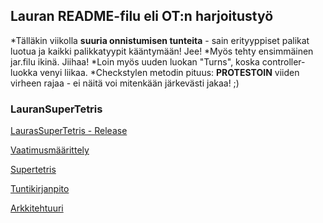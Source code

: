 ## Lauran README-filu eli OT:n harjoitustyö

*Tälläkin viikolla **suuria onnistumisen tunteita** - sain erityyppiset palikat luotua ja kaikki palikkatyypit kääntymään! Jee!
*Myös tehty ensimmäinen jar.filu ikinä. Jiihaa!
*Loin myös uuden luokan "Turns", koska controller-luokka venyi liikaa. 
*Checkstylen metodin pituus: **PROTESTOIN** viiden virheen rajaa - ei näitä voi mitenkään järkevästi jakaa! ;)


### LauranSuperTetris
[LaurasSuperTetris - Release](https://github.com/LauraACodes/ot-harjoitustyo/releases/tag/LaurasSuperTetris_vk5)

[Vaatimusmäärittely](https://github.com/LauraACodes/ot-harjoitustyo/tree/master/dokumentaatio/vaatimusmaarittely.md)

[Supertetris](https://github.com/LauraACodes/ot-harjoitustyo/tree/master/LaurasSuperTetris)

[Tuntikirjanpito](https://github.com/LauraACodes/ot-harjoitustyo/tree/master/dokumentaatio/tuntikirjanpito.md)

[Arkkitehtuuri](https://github.com/LauraACodes/ot-harjoitustyo/tree/master/dokumentaatio/arkkitehtuuri.md)

